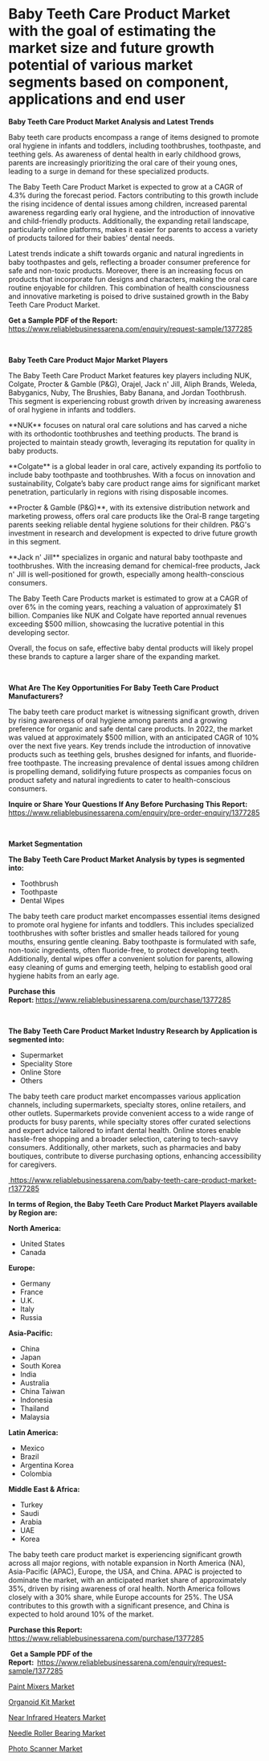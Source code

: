<p><h1>Baby Teeth Care Product Market with the goal of estimating the market size and future growth potential of various market segments based on component, applications and end user</h1></p><p><strong>Baby Teeth Care Product Market Analysis and Latest Trends</strong></p>
<p><p>Baby teeth care products encompass a range of items designed to promote oral hygiene in infants and toddlers, including toothbrushes, toothpaste, and teething gels. As awareness of dental health in early childhood grows, parents are increasingly prioritizing the oral care of their young ones, leading to a surge in demand for these specialized products.</p><p>The Baby Teeth Care Product Market is expected to grow at a CAGR of 4.3% during the forecast period. Factors contributing to this growth include the rising incidence of dental issues among children, increased parental awareness regarding early oral hygiene, and the introduction of innovative and child-friendly products. Additionally, the expanding retail landscape, particularly online platforms, makes it easier for parents to access a variety of products tailored for their babies' dental needs.</p><p>Latest trends indicate a shift towards organic and natural ingredients in baby toothpastes and gels, reflecting a broader consumer preference for safe and non-toxic products. Moreover, there is an increasing focus on products that incorporate fun designs and characters, making the oral care routine enjoyable for children. This combination of health consciousness and innovative marketing is poised to drive sustained growth in the Baby Teeth Care Product Market.</p></p>
<p><strong>Get a Sample PDF of the Report:&nbsp;</strong> <a href="https://www.reliablebusinessarena.com/enquiry/request-sample/1377285?utm_campaign=3346&utm_medium=2&utm_source=Github&utm_content=ia&utm_term=28032025&utm_id=baby-teeth-care-product">https://www.reliablebusinessarena.com/enquiry/request-sample/1377285</a></p>
<p>&nbsp;</p>
<p><strong>Baby Teeth Care Product Major Market Players</strong></p>
<p><p>The Baby Teeth Care Product Market features key players including NUK, Colgate, Procter & Gamble (P&G), Orajel, Jack n' Jill, Aliph Brands, Weleda, Babyganics, Nuby, The Brushies, Baby Banana, and Jordan Toothbrush. This segment is experiencing robust growth driven by increasing awareness of oral hygiene in infants and toddlers. </p><p>**NUK** focuses on natural oral care solutions and has carved a niche with its orthodontic toothbrushes and teething products. The brand is projected to maintain steady growth, leveraging its reputation for quality in baby products.</p><p>**Colgate** is a global leader in oral care, actively expanding its portfolio to include baby toothpaste and toothbrushes. With a focus on innovation and sustainability, Colgate’s baby care product range aims for significant market penetration, particularly in regions with rising disposable incomes.</p><p>**Procter & Gamble (P&G)**, with its extensive distribution network and marketing prowess, offers oral care products like the Oral-B range targeting parents seeking reliable dental hygiene solutions for their children. P&G's investment in research and development is expected to drive future growth in this segment.</p><p>**Jack n' Jill** specializes in organic and natural baby toothpaste and toothbrushes. With the increasing demand for chemical-free products, Jack n' Jill is well-positioned for growth, especially among health-conscious consumers.</p><p>The Baby Teeth Care Products market is estimated to grow at a CAGR of over 6% in the coming years, reaching a valuation of approximately $1 billion. Companies like NUK and Colgate have reported annual revenues exceeding $500 million, showcasing the lucrative potential in this developing sector.</p><p>Overall, the focus on safe, effective baby dental products will likely propel these brands to capture a larger share of the expanding market.</p></p>
<p>&nbsp;</p>
<p><strong>What Are The Key Opportunities For Baby Teeth Care Product Manufacturers?</strong></p>
<p><p>The baby teeth care product market is witnessing significant growth, driven by rising awareness of oral hygiene among parents and a growing preference for organic and safe dental care products. In 2022, the market was valued at approximately $500 million, with an anticipated CAGR of 10% over the next five years. Key trends include the introduction of innovative products such as teething gels, brushes designed for infants, and fluoride-free toothpaste. The increasing prevalence of dental issues among children is propelling demand, solidifying future prospects as companies focus on product safety and natural ingredients to cater to health-conscious consumers.</p></p>
<p><strong>Inquire or Share Your Questions If Any Before Purchasing This Report:</strong> <a href="https://www.reliablebusinessarena.com/enquiry/pre-order-enquiry/1377285?utm_campaign=3346&utm_medium=2&utm_source=Github&utm_content=ia&utm_term=28032025&utm_id=baby-teeth-care-product">https://www.reliablebusinessarena.com/enquiry/pre-order-enquiry/1377285</a></p>
<p>&nbsp;</p>
<p><strong>Market Segmentation</strong></p>
<p><strong>The Baby Teeth Care Product Market Analysis by types is segmented into:</strong></p>
<p><ul><li>Toothbrush</li><li>Toothpaste</li><li>Dental Wipes</li></ul></p>
<p><p>The baby teeth care product market encompasses essential items designed to promote oral hygiene for infants and toddlers. This includes specialized toothbrushes with softer bristles and smaller heads tailored for young mouths, ensuring gentle cleaning. Baby toothpaste is formulated with safe, non-toxic ingredients, often fluoride-free, to protect developing teeth. Additionally, dental wipes offer a convenient solution for parents, allowing easy cleaning of gums and emerging teeth, helping to establish good oral hygiene habits from an early age.</p></p>
<p><strong>Purchase this Report:&nbsp;</strong><a href="https://www.reliablebusinessarena.com/purchase/1377285?utm_campaign=3346&utm_medium=2&utm_source=Github&utm_content=ia&utm_term=28032025&utm_id=baby-teeth-care-product">https://www.reliablebusinessarena.com/purchase/1377285</a></p>
<p>&nbsp;</p>
<p><strong>The Baby Teeth Care Product Market Industry Research by Application is segmented into:</strong></p>
<p><ul><li>Supermarket</li><li>Speciality Store</li><li>Online Store</li><li>Others</li></ul></p>
<p><p>The baby teeth care product market encompasses various application channels, including supermarkets, specialty stores, online retailers, and other outlets. Supermarkets provide convenient access to a wide range of products for busy parents, while specialty stores offer curated selections and expert advice tailored to infant dental health. Online stores enable hassle-free shopping and a broader selection, catering to tech-savvy consumers. Additionally, other markets, such as pharmacies and baby boutiques, contribute to diverse purchasing options, enhancing accessibility for caregivers.</p></p>
<p><a href="https://www.reliablebusinessarena.com/baby-teeth-care-product-market-r1377285?utm_campaign=3346&utm_medium=2&utm_source=Github&utm_content=ia&utm_term=28032025&utm_id=baby-teeth-care-product">&nbsp;https://www.reliablebusinessarena.com/baby-teeth-care-product-market-r1377285</a></p>
<p><strong>In terms of Region, the Baby Teeth Care Product Market Players available by Region are:</strong></p>
<p>
    <p> <strong> North America: </strong>
        <ul>
            <li>United States</li>
            <li>Canada</li>
        </ul>
        </p> 
    <p> <strong> Europe: </strong>
        <ul>
            <li>Germany</li>
            <li>France</li>
            <li>U.K.</li>
            <li>Italy</li>
            <li>Russia</li>
        </ul>
        </p> 
    <p> <strong> Asia-Pacific: </strong>
        <ul>
            <li>China</li>
            <li>Japan</li>
            <li>South Korea</li>
            <li>India</li>
            <li>Australia</li>
            <li>China Taiwan</li>
            <li>Indonesia</li>
            <li>Thailand</li>
            <li>Malaysia</li>
        </ul>
        </p> 
    <p> <strong> Latin America: </strong>
        <ul>
            <li>Mexico</li>
            <li>Brazil</li>
            <li>Argentina Korea</li>
            <li>Colombia</li>
        </ul>
        </p> 
    <p> <strong> Middle East & Africa: </strong>
        <ul>
            <li>Turkey</li>
            <li>Saudi</li>
            <li>Arabia</li>
            <li>UAE</li>
            <li>Korea</li>
        </ul>
    </p>
    </p>
<p><p>The baby teeth care product market is experiencing significant growth across all major regions, with notable expansion in North America (NA), Asia-Pacific (APAC), Europe, the USA, and China. APAC is projected to dominate the market, with an anticipated market share of approximately 35%, driven by rising awareness of oral health. North America follows closely with a 30% share, while Europe accounts for 25%. The USA contributes to this growth with a significant presence, and China is expected to hold around 10% of the market.</p></p>
<p><strong>Purchase this Report: </strong><a href="https://www.reliablebusinessarena.com/purchase/1377285?utm_campaign=3346&utm_medium=2&utm_source=Github&utm_content=ia&utm_term=28032025&utm_id=baby-teeth-care-product">https://www.reliablebusinessarena.com/purchase/1377285</a></p>
<p>&nbsp;<strong>Get a Sample PDF of the Report:&nbsp;&nbsp;</strong><a href="https://www.reliablebusinessarena.com/enquiry/request-sample/1377285?utm_campaign=3346&utm_medium=2&utm_source=Github&utm_content=ia&utm_term=28032025&utm_id=baby-teeth-care-product">https://www.reliablebusinessarena.com/enquiry/request-sample/1377285</a></p>
<p><strong></strong></p>
<p><p><a href="https://www.linkedin.com/pulse/paint-mixers-market-revolution-2025-2032-trends-shaping-njtrf?utm_campaign=3346&utm_medium=2&utm_source=Github&utm_content=ia&utm_term=28032025&utm_id=baby-teeth-care-product">Paint Mixers Market</a></p><p><a href="https://github.com/lanuskarnajc/Market-Research-Report-List-1/blob/main/organoid-kit-market.md?utm_campaign=3346&utm_medium=2&utm_source=Github&utm_content=ia&utm_term=28032025&utm_id=baby-teeth-care-product">Organoid Kit Market</a></p><p><a href="https://www.linkedin.com/pulse/growth-journey-near-infrared-heaters-market-uncovering-nhtjf?utm_campaign=3346&utm_medium=2&utm_source=Github&utm_content=ia&utm_term=28032025&utm_id=baby-teeth-care-product">Near Infrared Heaters Market</a></p><p><a href="https://www.linkedin.com/pulse/needle-roller-bearing-market-study-report-includinginformation-i3hzf?utm_campaign=3346&utm_medium=2&utm_source=Github&utm_content=ia&utm_term=28032025&utm_id=baby-teeth-care-product">Needle Roller Bearing Market</a></p><p><a href="https://www.linkedin.com/pulse/examining-global-photo-scanner-markets-14cagr-andmarketsizebetween-dhkxf?utm_campaign=3346&utm_medium=2&utm_source=Github&utm_content=ia&utm_term=28032025&utm_id=baby-teeth-care-product">Photo Scanner Market</a></p></p>